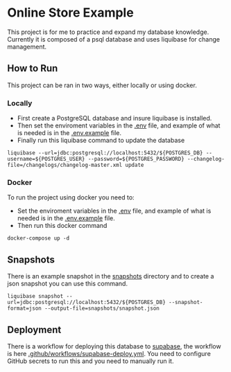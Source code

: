 # Online Store Example

This project is for me to practice and expand my database knowledge. Currently it is composed of a psql database and uses liquibase for change management.

## How to Run

This project can be ran in two ways, either locally or using docker. 

### Locally

- First create a PostgreSQL database and insure liquibase is installed.
- Then set the enviroment variables in the [.env](.env) file, and example of what is needed is in the [.env.example](.env.example) file.
- Finally run this liquibase command to update the database 
```
liquibase --url=jdbc:postgresql://localhost:5432/${POSTGRES_DB} --username=${POSTGRES_USER} --password=${POSTGRES_PASSWORD} --changelog-file=/changelogs/changelog-master.xml update
```


### Docker 

To run the project using docker you need to: 

- Set the enviroment variables in the [.env](.env) file, and example of what is needed is in the [.env.example](.env.example) file.
- Then run this docker command
```
docker-compose up -d
```


## Snapshots 

There is an example snapshot in the [snapshots](./snapshots/) directory and to create a json snapshot you can use this command.
```
liquibase snapshot --url=jdbc:postgresql://localhost:5432/${POSTGRES_DB} --snapshot-format=json --output-file=snapshots/snapshot.json
```


## Deployment 

There is a workflow for deploying this database to [supabase](https://supabase.com/), the workflow is here [.github/workflows/supabase-deploy.yml](.github/workflows/supabase-deploy.yml). You need to configure GitHub secrets to run this and you need to manually run it. 
